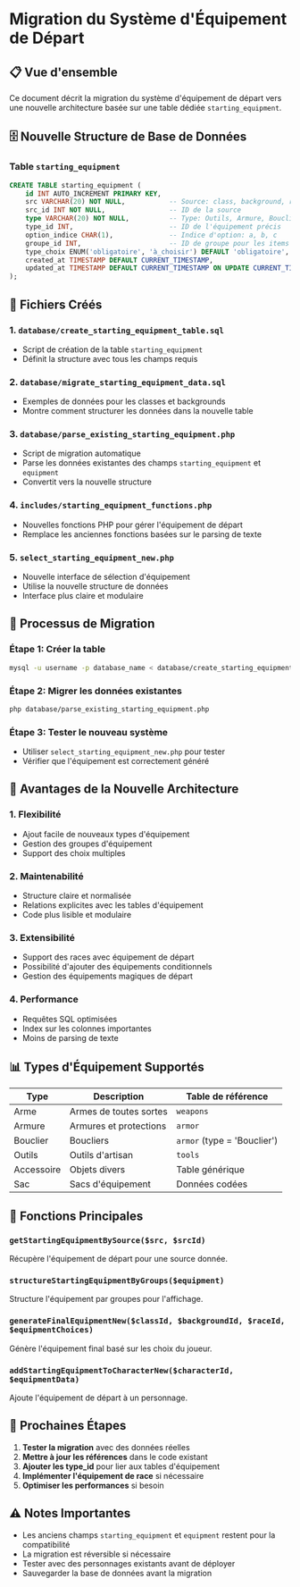 # Migration du Système d'Équipement de Départ

## 📋 Vue d'ensemble

Ce document décrit la migration du système d'équipement de départ vers une nouvelle architecture basée sur une table dédiée `starting_equipment`.

## 🗄️ Nouvelle Structure de Base de Données

### Table `starting_equipment`

```sql
CREATE TABLE starting_equipment (
    id INT AUTO_INCREMENT PRIMARY KEY,
    src VARCHAR(20) NOT NULL,           -- Source: class, background, race
    src_id INT NOT NULL,                -- ID de la source
    type VARCHAR(20) NOT NULL,          -- Type: Outils, Armure, Bouclier, Arme, Accessoire, Sac
    type_id INT,                        -- ID de l'équipement précis
    option_indice CHAR(1),              -- Indice d'option: a, b, c
    groupe_id INT,                      -- ID de groupe pour les items groupés
    type_choix ENUM('obligatoire', 'à_choisir') DEFAULT 'obligatoire',
    created_at TIMESTAMP DEFAULT CURRENT_TIMESTAMP,
    updated_at TIMESTAMP DEFAULT CURRENT_TIMESTAMP ON UPDATE CURRENT_TIMESTAMP
);
```

## 📁 Fichiers Créés

### 1. `database/create_starting_equipment_table.sql`
- Script de création de la table `starting_equipment`
- Définit la structure avec tous les champs requis

### 2. `database/migrate_starting_equipment_data.sql`
- Exemples de données pour les classes et backgrounds
- Montre comment structurer les données dans la nouvelle table

### 3. `database/parse_existing_starting_equipment.php`
- Script de migration automatique
- Parse les données existantes des champs `starting_equipment` et `equipment`
- Convertit vers la nouvelle structure

### 4. `includes/starting_equipment_functions.php`
- Nouvelles fonctions PHP pour gérer l'équipement de départ
- Remplace les anciennes fonctions basées sur le parsing de texte

### 5. `select_starting_equipment_new.php`
- Nouvelle interface de sélection d'équipement
- Utilise la nouvelle structure de données
- Interface plus claire et modulaire

## 🔄 Processus de Migration

### Étape 1: Créer la table
```bash
mysql -u username -p database_name < database/create_starting_equipment_table.sql
```

### Étape 2: Migrer les données existantes
```bash
php database/parse_existing_starting_equipment.php
```

### Étape 3: Tester le nouveau système
- Utiliser `select_starting_equipment_new.php` pour tester
- Vérifier que l'équipement est correctement généré

## 🎯 Avantages de la Nouvelle Architecture

### 1. **Flexibilité**
- Ajout facile de nouveaux types d'équipement
- Gestion des groupes d'équipement
- Support des choix multiples

### 2. **Maintenabilité**
- Structure claire et normalisée
- Relations explicites avec les tables d'équipement
- Code plus lisible et modulaire

### 3. **Extensibilité**
- Support des races avec équipement de départ
- Possibilité d'ajouter des équipements conditionnels
- Gestion des équipements magiques de départ

### 4. **Performance**
- Requêtes SQL optimisées
- Index sur les colonnes importantes
- Moins de parsing de texte

## 📊 Types d'Équipement Supportés

| Type | Description | Table de référence |
|------|-------------|-------------------|
| Arme | Armes de toutes sortes | `weapons` |
| Armure | Armures et protections | `armor` |
| Bouclier | Boucliers | `armor` (type = 'Bouclier') |
| Outils | Outils d'artisan | `tools` |
| Accessoire | Objets divers | Table générique |
| Sac | Sacs d'équipement | Données codées |

## 🔧 Fonctions Principales

### `getStartingEquipmentBySource($src, $srcId)`
Récupère l'équipement de départ pour une source donnée.

### `structureStartingEquipmentByGroups($equipment)`
Structure l'équipement par groupes pour l'affichage.

### `generateFinalEquipmentNew($classId, $backgroundId, $raceId, $equipmentChoices)`
Génère l'équipement final basé sur les choix du joueur.

### `addStartingEquipmentToCharacterNew($characterId, $equipmentData)`
Ajoute l'équipement de départ à un personnage.

## 🚀 Prochaines Étapes

1. **Tester la migration** avec des données réelles
2. **Mettre à jour les références** dans le code existant
3. **Ajouter les type_id** pour lier aux tables d'équipement
4. **Implémenter l'équipement de race** si nécessaire
5. **Optimiser les performances** si besoin

## ⚠️ Notes Importantes

- Les anciens champs `starting_equipment` et `equipment` restent pour la compatibilité
- La migration est réversible si nécessaire
- Tester avec des personnages existants avant de déployer
- Sauvegarder la base de données avant la migration
